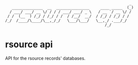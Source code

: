 ```
                                                        _
   ______________  __  _______________     ____ _____  (_)
  / ___/ ___/ __ \/ / / / ___/ ___/ _ \   / __ `/ __ \/ /
 / /  (__  ) /_/ / /_/ / /  / /__/  __/  / /_/ / /_/ / /
/_/  /____/\____/\__,_/_/   \___/\___/   \__,_/ .___/_/
                                             /_/
```

# rsource api

API for the rsource records' databases.
